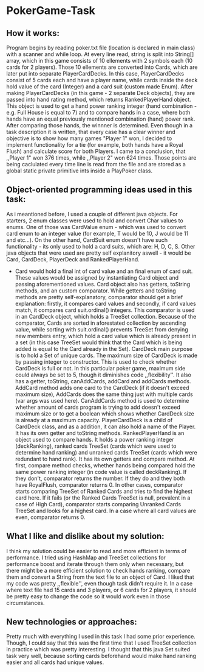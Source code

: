 # PokerGame-Task

## How it works:

Program begins by reading poker.txt file (location is declared in main class) with a scanner and while loop. At every line read, string is split into String[] array, which in this game consists of 10 ellements with 2 symbols each (10 cards for 2 players). Those 10 ellements are converted into Cards, which are later put into separate PlayerCardDecks. In this case, PlayerCardDecks consist of 5 cards each and have a player name, while cards inside the deck hold value of the card (Integer) and a card suit (custom made Enum). After making PlayerCardDecks (in this game - 2 separate Deck objects), they are passed into hand rating method, which returns RankedPlayerHand object. This object is used to get a hand power ranking integer (hand combination - e.g. Full House is equal to 7) and to compare hands in a case, where both hands have an equal previously mentioned combination (hand) power  rank. After comparing those hands, the winnner is determined. Even though in a task description it is written, that every case has a clear winner and objective is to show how many games "Player 1" won, I decided to implement functionality for a tie (for example, both hands have a Royal Flush) and calculate score for both Players. I came to a conclusion, that ,,Player 1" won 376 times, while ,,Player 2" won 624 times. Those points are being caclulated every time line is read from the file and are stored as a global static private primitive ints inside a PlayPoker class.


## Object-oriented programming ideas used in this task:

As i meantioned before, I used a couple of different java objects. For starters, 2 enum classes were used to hold and convert Char values to enums.
One of those was CardValue enum - which was used to convert card enum to an integer value (for example, T would be 10, J would be 11 and etc...). On the other hand, CardSuit enum doesn't have such functionality - its only used to hold a card suits, which are: H, D, C, S.
Other java objects that were used are pretty self explanitory aswell - it would be Card, CardDeck, PlayerDeck and RankedPlayerHand. 
* Card would hold a final int of card value and an final enum of card suit. These values would be assigned by instantiating Card object and passing aforementioned values. Card object also has getters, toString methods, and an custom comparator. While getters and toString methods are pretty self-explanatory, comparator should get a brief explanation: firstly, it compares card values and secondly, if card values match, it compares card suit.ordinal() integers. This comparator is used in an CardDeck object, which holds a TreeSet<Card> collection. Because of the comparator, Cards are sorted in aforestated collection by ascending value, while sorting with suit.ordinal() prevents TreeSet from denying new members entry, which hold a card value which is already present in a set (in this case TreeSet would think that the Card which is being added is equal to the Card already in the Set).
CardDeck main purpose is to hold a Set of unique cards. The maximum size of CardDeck is made by passing integer to constructor. This is used to check whether CardDeck is full or not. In this particular poker game, maximum side could always be set to 5, though it diminishes code ,,flexibility''. It also has a getter, toString, canAddCards, addCard and addCards methods. AddCard method adds one card to the CardDeck (if it doesn't exceed maximum size), AddCards does the same thing just with multiple cards (var args was used here). CanAddCards method is used to determine whether amount of cards program is trying to add doesn't exceed maximum size or to get a boolean which shows whether CardDeck size is already at a maximum capacity.
PlayerCardDeck is a child of CardDeck class, and as a addition, it can also hold a name of the Player. It has its own getter and toString methods.
RankedPlayerHand is an object used to compare hands. It holds a power ranking integer (deckRanking), ranked cards TreeSet (cards which were used to determine hand ranking) and unranked cards TreeSet (cards which were redundant to hand rank). It has its own getters and compare method. At first, compare method checks, whether hands being compared hold the same power ranking integer (in code value is called deckRanking). If they don't, comparator returns the number. If they do and they both have RoyalFlush, comparator returns 0. In other cases, comparator starts comparing TreeSet of Ranked Cards and tries to find the highest card here. If it fails (or the Ranked Cards TreeSet is null, prevalent in a case of High Card), comparator starts comparing Unranked Cards TreeSet and looks for a highest card. In a case where all card values are even, comparator returns 0.

  
## What I like and dislike about my solution:

I think my solution could be easier to read and more efficient in terms of performance. I tried using HashMap and TreeSet collections for performance boost and iterate through them only when necessary, but there might be a more efficient solution to check hands ranking, compare them and convert a String from the text file to an object of Card.
I liked that my code was pretty ,,flexible'', even though task didn't require it. In a case where text file had 15 cards and 3 players, or 6 cards for 2 players, it should be pretty easy to change the code so it would work even in those circumstances.

  
## New technologies or approaches:

Pretty much with everything I used in this task I had some prior experience. Though, I could say that this was the first time that I used TreeSet collection in practice which was pretty interesting. I thought that this java Set suited task very well, because sorting cards beforehand would make hand ranking easier and all cards had unique values.
